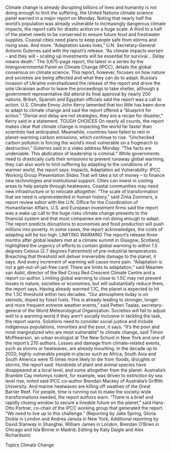 Climate change is already disrupting billions of lives and humanity is not doing enough to limit the suffering, the United Nations climate science panel warned in a major report on Monday.
Noting that nearly half the world’s population was already vulnerable to increasingly dangerous climate impacts, the report calls for drastic action on a huge scale: A third to a half of the planet needs to be conserved to ensure future food and freshwater supplies. Coastal cities need plans to keep people safe from storms and rising seas. And more.
“Adaptation saves lives,” U.N. Secretary-General Antonio Guterres said with the report’s release. “As climate impacts worsen – and they will – scaling up investments will be essential for survival… Delay means death.”
The 3,675-page report, the latest in a series by the Intergovernmental Panel on Climate Change (IPCC), details the global consensus on climate science. This report, however, focuses on how nature and societies are being affected and what they can do to adapt.
Russia’s invasion of Ukraine overshadowed the release of the report and drove the sole Ukrainian author to leave the proceedings to take shelter, although a government representative did attend its final approval by nearly 200 nations.
British, Spanish and Egyptian officials said the report was a call to action. U.S. Climate Envoy John Kerry lamented that too little has been done to adapt to climate change and said the report offered a “blueprint for action.”
“Denial and delay are not strategies, they are a recipe for disaster,” Kerry said in a statement.
TOUGH CHOICES
On nearly all counts, the report makes clear that climate change is impacting the world far faster than scientists had anticipated. Meanwhile, countries have failed to rein in planet-warming carbon emissions, which continue to rise.
“Unchecked carbon pollution is forcing the world’s most vulnerable on a frogmarch to destruction,” Guterres said in a video address Monday. “The facts are undeniable. This abdication of leadership is criminal.”
While governments need to drastically curb their emissions to prevent runaway global warming, they can also work to limit suffering by adapting to the conditions of a warmer world, the report says.
Impacts, Adaptation ad Vulnerability: IPCC Working Group Presentation Slides
That will take a lot of money – to finance new technologies and institutional support. Cities can invest in cooling areas to help people through heatwaves. Coastal communities may need new infrastructure or to relocate altogether.
“The scale of transformation that we need is unprecedented in human history,” said Zinta Zommers, a report review editor with the U.N. Office for the Coordination of Humanitarian Affairs.
U.S. and European investment firms said the report was a wake up call to the huge risks climate change presents to the financial system and that most companies are not doing enough to adapt.
The report predicts disruptions to economies and food production will push millions into poverty.
In some cases, the report acknowledges, the costs of adapting will be too high.
LIMITING WARMING
The report’s release three months after global leaders met at a climate summit in Glasgow, Scotland, highlighted the urgency of efforts to contain global warming to within 1.5 degrees Celsius (2.7 degrees Fahrenheit) of pre-industrial temperatures.
Breaching that threshold will deliver irreversible damage to the planet, it says. And every increment of warming will cause more pain.
“Adaptation is not a get-out-of-jail-free card. There are limits to adaptation,” said Maarten van Aalst, director of the Red Cross Red Crescent Climate Centre and a report co-author.
Limiting global warming to close to 1.5C may not prevent losses to nature, societies or economies, but will substantially reduce them, the report says.
Having already warmed 1.1C, the planet is expected to hit the 1.5C threshold within two decades.
“Our atmosphere today is on steroids, doped by fossil fuels. This is already leading to stronger, longer and more frequent extreme weather events,” said Petteri Taalas, secretary-general of the World Meteorological Organization.
Societies will fail to adjust well to a warming world if they aren’t socially inclusive in tackling the task, the report warns. Solutions need to consider social justice and include indigenous populations, minorities and the poor, it says.
“It’s the poor and most marginalized who are most vulnerable” to climate change, said Timon McPhearson, an urban ecologist at The New School in New York and one of the report’s 270 authors.
Losses and damage from climate-related events, such as storms or heatwaves, are already mounting.
In the decade up to 2020, highly vulnerable people in places such as Africa, South Asia and South America were 15 times more likely to die from floods, droughts or storms, the report said.
Hundreds of plant and animal species have disappeared at a local level, and some altogether from the planet. Australia’s Bramble Cay melomys rodent, for example, was driven to extinction by sea level rise, noted said IPCC co-author Brendan Mackey of Australia’s Griffith University. And marine heatwaves are killing off swathes of the Great Barrier Reef.
For people, time is running out to make the society-wide transformations needed, the report authors warn.
“There is a brief and rapidly closing window to secure a liveable future on the planet,” said Hans-Otto Portner, co-chair of the IPCC working group that generated the report. “We need to live up to this challenge.”
(Reporting by Jake Spring, Gloria Dickie in London and Andrea Januta in New York; Additional reporting by David Stanway in Shanghai, William James in London, Brendan O’Brien in Chicago and Isla Binnie in Madrid; Editing by Katy Daigle and Alex Richardson)

Topics
Climate Change
